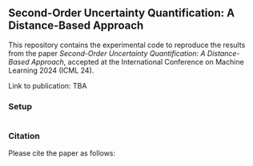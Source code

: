 ## Second-Order Uncertainty Quantification: A Distance-Based Approach
This repository contains the experimental code to reproduce the results from the paper *Second-Order Uncertainty Quantification: A Distance-Based Approach*, accepted at the International Conference on Machine Learning 2024 (ICML 24).



Link to publication: TBA

### Setup

```
```

### Citation
Please cite the paper as follows:

```
```
